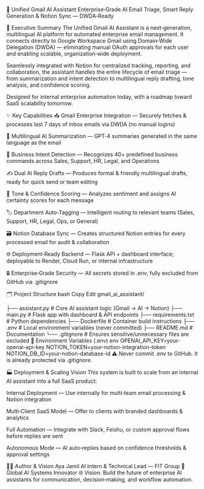📧 Unified Gmail AI Assistant
Enterprise‑Grade AI Email Triage, Smart Reply Generation & Notion Sync — DWDA‑Ready

🚀 Executive Summary
The Unified Gmail AI Assistant is a next‑generation, multilingual AI platform for automated enterprise email management.
It connects directly to Google Workspace Gmail using Domain‑Wide Delegation (DWDA) — eliminating manual OAuth approvals for each user and enabling scalable, organization‑wide deployment.

Seamlessly integrated with Notion for centralized tracking, reporting, and collaboration, the assistant handles the entire lifecycle of email triage — from summarization and intent detection to multilingual reply drafting, tone analysis, and confidence scoring.

Designed for internal enterprise automation today, with a roadmap toward SaaS scalability tomorrow.

✨ Key Capabilities
📥 Gmail Enterprise Integration — Securely fetches & processes last 7 days of inbox emails via DWDA (no manual logins)

🧠 Multilingual AI Summarization — GPT‑4 summaries generated in the same language as the email

📌 Business Intent Detection — Recognizes 40+ predefined business commands across Sales, Support, HR, Legal, and Operations

✍️ Dual AI Reply Drafts — Produces formal & friendly multilingual drafts, ready for quick send or team editing

🎯 Tone & Confidence Scoring — Analyzes sentiment and assigns AI certainty scores for each message

🏷 Department Auto‑Tagging — Intelligent routing to relevant teams (Sales, Support, HR, Legal, Ops, or General)

🗃 Notion Database Sync — Creates structured Notion entries for every processed email for audit & collaboration

🌐 Deployment‑Ready Backend — Flask API + dashboard interface; deployable to Render, Cloud Run, or internal infrastructure

🔒 Enterprise‑Grade Security — All secrets stored in .env, fully excluded from GitHub via .gitignore

🗂 Project Structure
bash
Copy
Edit
gmail_ai_assistant/

├── assistant.py        # Core AI assistant logic (Gmail → AI → Notion)
├── main.py             # Flask app with dashboard & API endpoints
├── requirements.txt    # Python dependencies
├── Dockerfile          # Container build instructions
├── .env                # Local environment variables (never committed)
├── README.md           # Documentation
└── .gitignore          # Ensures sensitive/unnecessary files are excluded
🔐 Environment Variables (.env)
env
OPENAI_API_KEY=your-openai-api-key
NOTION_TOKEN=your-notion-integration-token
NOTION_DB_ID=your-notion-database-id
⚠️ Never commit .env to GitHub. It is already protected via .gitignore.

🏭 Deployment & Scaling Vision
This system is built to scale from an internal AI assistant into a full SaaS product:

Internal Deployment — Use internally for multi‑team email processing & Notion integration

Multi‑Client SaaS Model — Offer to clients with branded dashboards & analytics

Full Automation — Integrate with Slack, Feishu, or custom approval flows before replies are sent

Autonomous Mode — AI auto‑replies based on confidence thresholds & approval settings

👩‍💼 Author & Vision
Aya Jamil
AI Intern & Technical Lead — FIT Group
📍 Global AI Systems Innovator
🌐 Vision: Build the future of enterprise AI assistants for communication, decision‑making, and workflow automation.
